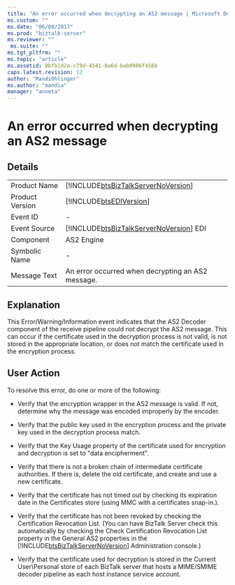 ```yaml
---
title: "An error occurred when decrypting an AS2 message | Microsoft Docs"
ms.custom: ""
ms.date: "06/08/2017"
ms.prod: "biztalk-server"
ms.reviewer: ""
 ms.suite: ""
ms.tgt_pltfrm: ""
ms.topic: "article"
ms.assetid: 0bfb1d2a-c79d-4541-8a6d-bab0986f456b
caps.latest.revision: 12
author: "MandiOhlinger"
ms.author: "mandia"
manager: "anneta"
---
```

# An error occurred when decrypting an AS2 message
## Details  
  
|||  
|-|-|  
|Product Name|[!INCLUDE[btsBizTalkServerNoVersion](../includes/btsbiztalkservernoversion-md.md)]|  
|Product Version|[!INCLUDE[btsEDIVersion](../includes/btsediversion-md.md)]|  
|Event ID|-|  
|Event Source|[!INCLUDE[btsBizTalkServerNoVersion](../includes/btsbiztalkservernoversion-md.md)] EDI|  
|Component|AS2 Engine|  
|Symbolic Name|-|  
|Message Text|An error occurred when decrypting an AS2 message.|  
  
## Explanation  
 This Error/Warning/Information event indicates that the AS2 Decoder component of the receive pipeline could not decrypt the AS2 message. This can occur if the certificate used in the decryption process is not valid, is not stored in the appropriate location, or does not match the certificate used in the encryption process.  
  
## User Action  
 To resolve this error, do one or more of the following:  
  
-   Verify that the encryption wrapper in the AS2 message is valid. If not, determine why the message was encoded improperly by the encoder.  
  
-   Verify that the public key used in the encryption process and the private key used in the decryption process match.  
  
-   Verify that the Key Usage property of the certificate used for encryption and decryption is set to "data encipherment".  
  
-   Verify that there is not a broken chain of intermediate certificate authorities. If there is, delete the old certificate, and create and use a new certificate.  
  
-   Verify that the certificate has not timed out by checking its expiration date in the Certificates store (using MMC with a certificates snap-in.).  
  
-   Verify that the certificate has not been revoked by checking the Certification Revocation List. (You can have BizTalk Server check this automatically by checking the Check Certification Revocation List property in the General AS2 properties in the [!INCLUDE[btsBizTalkServerNoVersion](../includes/btsbiztalkservernoversion-md.md)] Administration console.)  
  
-   Verify that the certificate used for decryption is stored in the Current User\Personal store of each BizTalk server that hosts a MIME/SMIME decoder pipeline as each host instance service account.